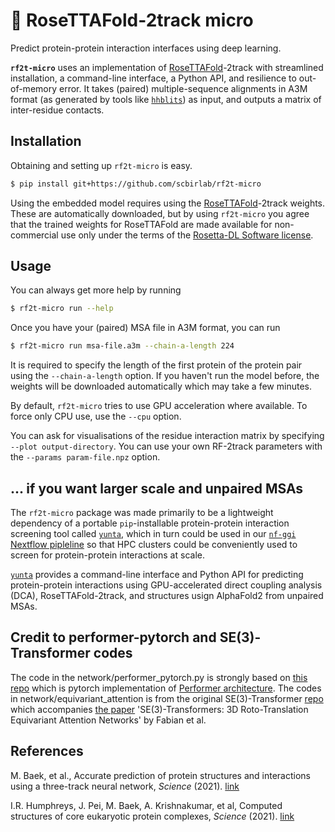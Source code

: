 # 🌹 RoseTTAFold-2track micro 

Predict protein-protein interaction interfaces using deep learning.

**`rf2t-micro`** uses an implementation of [RoseTTAFold](https://github.com/RosettaCommons/RoseTTAFold)-2track with streamlined installation, a command-line interface, a Python API, and resilience to out-of-memory error. It takes (paired) multiple-sequence alignments in A3M format (as generated by tools like [`hhblits`](https://github.com/soedinglab/hh-suite)) as input, and outputs a matrix of inter-residue contacts.

## Installation

Obtaining and setting up `rf2t-micro` is easy.

```bash
$ pip install git+https://github.com/scbirlab/rf2t-micro
```

Using the embedded model requires using the [RoseTTAFold](https://github.com/RosettaCommons/RoseTTAFold)-2track weights. These are automatically downloaded, but by using `rf2t-micro` you agree that the trained weights for RoseTTAFold are made available for non-commercial use only under the terms of the [Rosetta-DL Software license](https://files.ipd.uw.edu/pub/RoseTTAFold/Rosetta-DL_LICENSE.txt).


## Usage

You can always get more help by running

```bash
$ rf2t-micro run --help
```

Once you have your (paired) MSA file in A3M format, you can run

```bash
$ rf2t-micro run msa-file.a3m --chain-a-length 224
```

It is required to specify the length of the first protein of the protein pair using the `--chain-a-length` option. If you haven't run the model before, the weights will be downloaded automatically which may take a few minutes.

By default, `rf2t-micro` tries to use GPU acceleration where available. To force only CPU use, use the `--cpu` option.

You can ask for visualisations of the residue interaction matrix by specifying `--plot output-directory`. You can use your own RF-2track parameters with the `--params param-file.npz` option.

## ... if you want larger scale and unpaired MSAs

The `rf2t-micro` package was made primarily to be a lightweight dependency of a portable `pip`-installable protein-protein interaction screening tool called [`yunta`](https://github.com/scbirlab/yunta), which in turn could be used in our [`nf-ggi` Nextflow pipleline](https://github.com/scbirlab/nf-ggi) so that HPC clusters could be conveniently used to screen for protein-protein interactions at scale. 

[`yunta`](https://github.com/scbirlab/yunta) provides a command-line interface and Python API for predicting protein-protein interactions using GPU-accelerated direct coupling analysis (DCA), RoseTTAFold-2track, and structures usign AlphaFold2 from unpaired MSAs. 

## Credit to performer-pytorch and SE(3)-Transformer codes

The code in the network/performer_pytorch.py is strongly based on [this repo](https://github.com/lucidrains/performer-pytorch) which is pytorch implementation of [Performer architecture](https://arxiv.org/abs/2009.14794).
The codes in network/equivariant_attention is from the original SE(3)-Transformer [repo](https://github.com/FabianFuchsML/se3-transformer-public) which accompanies [the paper](https://arxiv.org/abs/2006.10503) 'SE(3)-Transformers: 3D Roto-Translation Equivariant Attention Networks' by Fabian et al.


## References

M. Baek, et al., Accurate prediction of protein structures and interactions using a three-track neural network, _Science_ (2021). [link](https://www.science.org/doi/10.1126/science.abj8754)

I.R. Humphreys, J. Pei, M. Baek, A. Krishnakumar, et al, Computed structures of core eukaryotic protein complexes, _Science_ (2021). [link](https://www.science.org/doi/10.1126/science.abm4805)